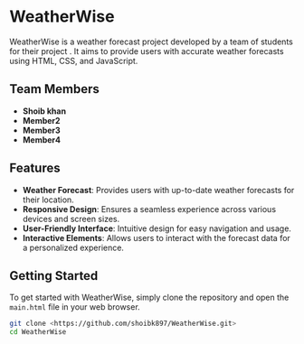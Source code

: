 # WeatherWise
WeatherWise is a weather forecast project developed by a team of students for their project . It aims to provide users with accurate weather forecasts using HTML, CSS, and JavaScript.

## Team Members
- **Shoib khan**
- **Member2** 
- **Member3**
- **Member4** 

## Features
- **Weather Forecast**: Provides users with up-to-date weather forecasts for their location.
- **Responsive Design**: Ensures a seamless experience across various devices and screen sizes.
- **User-Friendly Interface**: Intuitive design for easy navigation and usage.
- **Interactive Elements**: Allows users to interact with the forecast data for a personalized experience.

## Getting Started
To get started with WeatherWise, simply clone the repository and open the `main.html` file in your web browser.

```bash
git clone <https://github.com/shoibk897/WeatherWise.git>
cd WeatherWise
